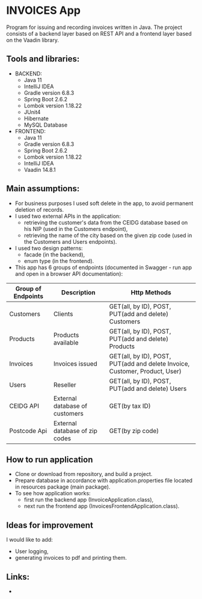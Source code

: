# INVOICES App
Program for issuing and recording invoices written in Java.
The project consists of a backend layer based on REST API and a frontend layer based on the Vaadin library.

## Tools and libraries:
- BACKEND:
  - Java 11
  - IntelliJ IDEA
  - Gradle version 6.8.3
  - Spring Boot 2.6.2
  - Lombok version 1.18.22
  - JUnit4
  - Hibernate
  - MySQL Database
- FRONTEND:
  - Java 11
  - Gradle version 6.8.3
  - Spring Boot 2.6.2
  - Lombok version 1.18.22
  - IntelliJ IDEA
  - Vaadin 14.8.1

## Main assumptions:
- For business purposes I used soft delete in the app, to avoid permanent deletion of records.
- I used two external APIs in the application:
  - retrieving the customer's data from the CEIDG database based on his NIP (used in the Customers endpoint),
  - retrieving the name of the city based on the given zip code (used in the Customers and Users endpoints).
- I used two design patterns:
  - facade (in the backend),
  - enum type (in the frontend). 
- This app has 6 groups of endpoints (documented in Swagger - run app and open in a browser API documentation):

| Group of Endpoints | Description                    | 	Http Methods                                                         | 
|--------------------|--------------------------------|-----------------------------------------------------------------------|
| Customers          | Clients                        | GET(all, by ID), POST, PUT(add and delete) Customers                  |
| Products           | Products available             | GET(all, by ID), POST, PUT(add and delete) Products                   |
| Invoices           | Invoices issued                | GET(all, by ID), POST, PUT(add and delete Invoice, Customer, Product, User) |
| Users              | Reseller                       | GET(all, by ID), POST, PUT(add and delete) Users                      |
| CEIDG API          | External database of customers | GET(by tax ID)                                                        |
| Postcode Api       | External database of zip codes | GET(by zip code)                                                      |

## How to run application
- Clone or download from repository, and build a project.
- Prepare database in accordance with application.properties file located in resources package (main package).
- To see how application works:
  - first run the backend app (InvoiceApplication.class),
  - next run the frontend app (InvoicesFrontendApplication.class).

## Ideas for improvement
I would like to add:
- User logging,
- generating invoices to pdf and printing them.

## Links:
- 